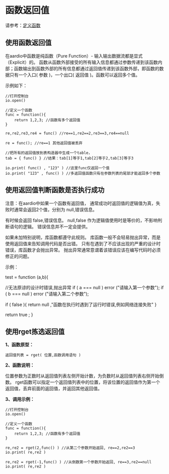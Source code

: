 # 函数返回值

 请参考：[定义函数](the%20language/function/definitions)

## 使用函数返回值

在aardio中函数是纯函数（Pure Function）- 输入输出数据流都是显式（Explicit）的。
函数从函数外部接受的所有输入信息都通过参数传递到该函数内部；函数输出到函数外部的所有信息都通过返回值传递到该函数外部，即函数的数据只有一个入口( 参数 )，一个出口( 返回值 )。函数可以返回多个值。 

示例如下：

``` aau
//打开控制台
io.open()

//定义一个函数
func = function(){
    return 1,2,3; //函数有多个返回值
}

re,re2,re3,re4 = func() //re==1,re2==2,re3==3,re4==null

re = func(); //re==1 其他返回值被丢弃

//把所有的返回值放到表构造器中生成一个table，
tab = { func() } //结果：tab[1]等于1,tab[2]等于2,tab[3]等于3

io.print( func() , "123" ) //这里func仅返回一个值
io.print( "123" , func() ) //多返回值函数只有在参数列表的尾部才能返回多个参数
```

## 使用返回值判断函数是否执行成功

注意：在aardio中如果一个函数有返回值，
通常成功时返回值的逻辑值为真，失败时通常会返回2个值，分别为 null,错误信息。

有时候会返回 false,错误信息。
null,false 作为逻辑值使用时是等价的，不影响判断语句的逻辑。
错误信息并不一定会提供。

如果未加特别说明，库函数都遵守此规则。
库函数一般不会轻易抛出异常，而是使用返回值来告知调用代码是否出错。
只有在遇到了不应该出现的严重的设计时错误，库函数才会抛出异常。
抛出异常通常意谓着该错误应该在编写代码时必须修正的问题。



 示例：


test = function (a,b){

//无法原谅的设计时错误,抛出异常
if ( a === null ) error ("请输入第一个参数");
if ( b === null ) error ("请输入第二个参数");

if ( false ){
return null ,"函数在执行时遇到了运行时错误,例如网络连接失败"
}

return true ;
}

## 使用rget拣选返回值

**1、函数原型：**

``` aau
返回值列表 = rget( 位置,函数调用语句 )
```


**2、函数说明：**

位置参数为正数时从返回值列表左侧开始计数，为负数时从返回值列表右侧开始倒数。
rget函数可以指定一个返回值列表中的位置，将该位置的返回值作为第一个返回值，丢弃前面的返回值，并返回其他返回值。

**3、调用示例：**

``` aau
//打开控制台
io.open()

//定义一个函数
func = function(){
    return 1,2,3; //函数有多个返回值
}

re,re2 = rget(2,func() ) //从第二个参数开始返回, re==2,re2==3
io.print( re,re2 )

re,re2 = rget(-1,func() ) //从倒数第一个参数开始返回, re==3,re2==null
io.print( re,re2 )
```
